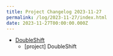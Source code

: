 ```yaml
---
title: Project Changelog 2023-11-27
permalink: /log/2023-11-27/index.html
date: 2023-11-27T00:00:00.000Z
---
```


- [DoubleShift](https://doubleshift.rknight.me) 
    - [project] DoubleShift